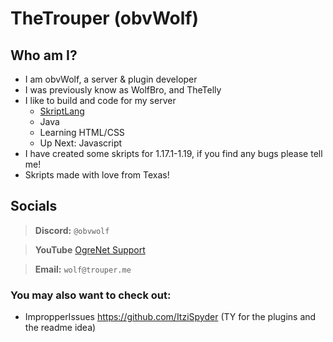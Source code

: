 ## 

# TheTrouper (obvWolf)
## Who am I?

* I am obvWolf, a server & plugin developer
* I was previously know as WolfBro, and TheTelly
* I like to build and code for my server
  * [SkriptLang](https://github.com/SkriptLang/Skript/releases)
  * Java
  * Learning HTML/CSS
  * Up Next: Javascript
* I have created some skripts for 1.17.1-1.19, if you find any bugs please tell me!
* Skripts made with love from Texas!

## Socials
> **Discord:** `@obvwolf`

> **YouTube** [OgreNet Support](https://www.youtube.com/channel/UCHOnowgT74IMd4oruya3UOg)

> **Email:** `wolf@trouper.me`

### You may also want to check out:

* ImpropperIssues https://github.com/ItziSpyder (TY for the plugins and the readme idea)
